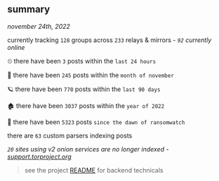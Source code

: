 
## summary
_november 24th, 2022_

currently tracking `128` groups across `233` relays & mirrors - _`92` currently online_

⏲ there have been `3` posts within the `last 24 hours`

🦈 there have been `245` posts within the `month of november`

🪐 there have been `770` posts within the `last 90 days`

🏚 there have been `3037` posts within the `year of 2022`

🦕 there have been `5323` posts `since the dawn of ransomwatch`

there are `63` custom parsers indexing posts

_`20` sites using v2 onion services are no longer indexed - [support.torproject.org](https://support.torproject.org/onionservices/v2-deprecation/)_

> see the project [README](https://github.com/joshhighet/ransomwatch#ransomwatch--) for backend technicals

